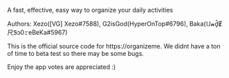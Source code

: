 A fast, effective, easy way to organize your daily activities

Authors: Xezo([VG] Xezo#7588), G2isGod(HyperOnTop#6796), Baka(𝕌𝓷d͓̽Ɇ尺Ꮥɔ0𝚛eBɐƘa#5967)

This is the official source code for https://organizeme. We didnt have a ton of time to beta test so there may be some bugs.

Enjoy the app votes are appreciated :)
